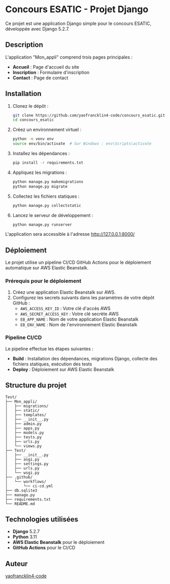 # Concours ESATIC - Projet Django

Ce projet est une application Django simple pour le concours ESATIC, développée avec Django 5.2.7.

## Description

L'application "Mon_appli" comprend trois pages principales :
- **Accueil** : Page d'accueil du site
- **Inscription** : Formulaire d'inscription
- **Contact** : Page de contact

## Installation

1. Clonez le dépôt :
   ```bash
   git clone https://github.com/yaofrancklin4-code/concours_esatic.git
   cd concours_esatic
   ```

2. Créez un environnement virtuel :
   ```bash
   python -m venv env
   source env/bin/activate  # Sur Windows : env\Scripts\activate
   ```

3. Installez les dépendances :
   ```bash
   pip install -r requirements.txt
   ```

4. Appliquez les migrations :
   ```bash
   python manage.py makemigrations
   python manage.py migrate
   ```

5. Collectez les fichiers statiques :
   ```bash
   python manage.py collectstatic
   ```

6. Lancez le serveur de développement :
   ```bash
   python manage.py runserver
   ```

L'application sera accessible à l'adresse http://127.0.0.1:8000/

## Déploiement

Le projet utilise un pipeline CI/CD GitHub Actions pour le déploiement automatique sur AWS Elastic Beanstalk.

### Prérequis pour le déploiement

1. Créez une application Elastic Beanstalk sur AWS.
2. Configurez les secrets suivants dans les paramètres de votre dépôt GitHub :
   - `AWS_ACCESS_KEY_ID` : Votre clé d'accès AWS
   - `AWS_SECRET_ACCESS_KEY` : Votre clé secrète AWS
   - `EB_APP_NAME` : Nom de votre application Elastic Beanstalk
   - `EB_ENV_NAME` : Nom de l'environnement Elastic Beanstalk

### Pipeline CI/CD

Le pipeline effectue les étapes suivantes :
- **Build** : Installation des dépendances, migrations Django, collecte des fichiers statiques, exécution des tests
- **Deploy** : Déploiement sur AWS Elastic Beanstalk

## Structure du projet

```
Test/
├── Mon_appli/
│   ├── migrations/
│   ├── static/
│   ├── templates/
│   ├── __init__.py
│   ├── admin.py
│   ├── apps.py
│   ├── models.py
│   ├── tests.py
│   ├── urls.py
│   └── views.py
├── Test/
│   ├── __init__.py
│   ├── asgi.py
│   ├── settings.py
│   ├── urls.py
│   └── wsgi.py
├── .github/
│   └── workflows/
│       └── ci-cd.yml
├── db.sqlite3
├── manage.py
├── requirements.txt
└── README.md
```

## Technologies utilisées

- **Django** 5.2.7
- **Python** 3.11
- **AWS Elastic Beanstalk** pour le déploiement
- **GitHub Actions** pour le CI/CD

## Auteur

[yaofrancklin4-code](https://github.com/yaofrancklin4-code)
